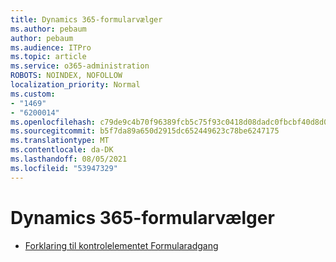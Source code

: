 ```yaml
---
title: Dynamics 365-formularvælger
ms.author: pebaum
author: pebaum
ms.audience: ITPro
ms.topic: article
ms.service: o365-administration
ROBOTS: NOINDEX, NOFOLLOW
localization_priority: Normal
ms.custom:
- "1469"
- "6200014"
ms.openlocfilehash: c79de9c4b70f96389fcb5c75f93c0418d08dadc0fbcbf40d8d0dc13143853087
ms.sourcegitcommit: b5f7da89a650d2915dc652449623c78be6247175
ms.translationtype: MT
ms.contentlocale: da-DK
ms.lasthandoff: 08/05/2021
ms.locfileid: "53947329"
---
```

# <a name="dynamics-365-form-selector"></a>Dynamics 365-formularvælger

* [Forklaring til kontrolelementet Formularadgang](https://docs.microsoft.com/dynamics365/customer-engagement/customize/control-access-forms)
